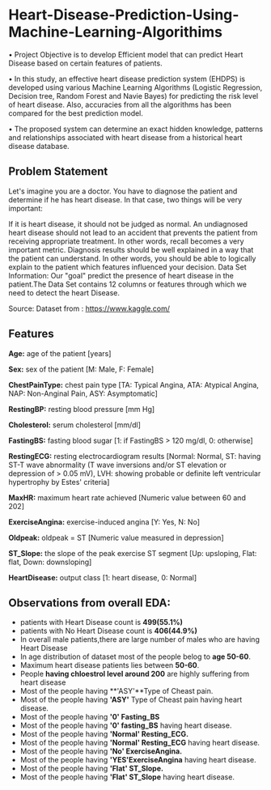 # Heart-Disease-Prediction-Using-Machine-Learning-Algorithims
•	Project Objective is to develop Efficient model that can predict Heart Disease based on certain features of patients. 

•	In this study, an effective heart disease prediction system (EHDPS) is developed using various Machine Learning Algorithms (Logistic Regression, Decision tree, Random Forest and Navie Bayes) for predicting the risk level of heart disease. Also, accuracies from all the algorithms has been compared for the best prediction model.

•	The proposed system can determine an exact hidden knowledge, patterns and relationships associated with heart disease from a historical heart disease database.

 ## Problem Statement
Let's imagine you are a doctor. You have to diagnose the patient and determine if he has heart disease. In that case, two things will be very important:

If it is heart disease, it should not be judged as normal. An undiagnosed heart disease should not lead to an accident that prevents the patient from receiving appropriate treatment.
In other words, recall becomes a very important metric. Diagnosis results should be well explained in a way that the patient can understand. In other words, you should be able to logically explain to the patient which features influenced your decision.
Data Set Information: Our "goal" predict the presence of heart disease in the patient.The Data Set contains 12 columns or features through which we need to detect the heart Disease.

Source: Dataset from : https://www.kaggle.com/
 
## Features

**Age:** age of the patient [years]

**Sex:** sex of the patient [M: Male, F: Female]

**ChestPainType:** chest pain type [TA: Typical Angina, ATA: Atypical Angina, NAP: Non-Anginal Pain, ASY: Asymptomatic]

**RestingBP:** resting blood pressure [mm Hg]

**Cholesterol:** serum cholesterol [mm/dl]

**FastingBS:** fasting blood sugar [1: if FastingBS > 120 mg/dl, 0: otherwise]

**RestingECG:** resting electrocardiogram results [Normal: Normal, ST: having ST-T wave abnormality (T wave inversions and/or ST elevation or depression of > 0.05 mV), LVH: showing probable or definite left ventricular hypertrophy by Estes' criteria]

**MaxHR:** maximum heart rate achieved [Numeric value between 60 and 202]

**ExerciseAngina:** exercise-induced angina [Y: Yes, N: No]

**Oldpeak:** oldpeak = ST [Numeric value measured in depression]

**ST_Slope:** the slope of the peak exercise ST segment [Up: upsloping, Flat: flat, Down: downsloping]

**HeartDisease:** output class [1: heart disease, 0: Normal]
##  Observations from overall EDA:

*   patients with Heart Disease count is **499(55.1%)**
*   patients with No  Heart Disease count is **406(44.9%)**
*   In overall male patients,there are large number of males who are having   Heart Disease
*   In age distribution of dataset most of the people belog to **age 50-60**.
*   Maximum heart disease patients lies between **50-60**.
*   People **having chloestrol level around 200** are highly suffering from heart disease
*   Most of the people having **'ASY'**Type of Cheast pain.
*   Most of the people having **'ASY'** Type of Cheast pain having heart disease.
*   Most of the people having **'0' Fasting_BS**
*   Most of the people having **'0' fasting_BS** having heart disease.
*   Most of the people having **'Normal' Resting_ECG.**
*   Most of the people having **'Normal' Resting_ECG** having heart disease.
*   Most of the people having **'No' ExerciseAngina.**
*   Most of the people having **'YES'ExerciseAngina** having heart disease.
*   Most of the people having **'Flat' ST_Slope.**
*   Most of the people having  **'Flat' ST_Slope** having heart disease.
